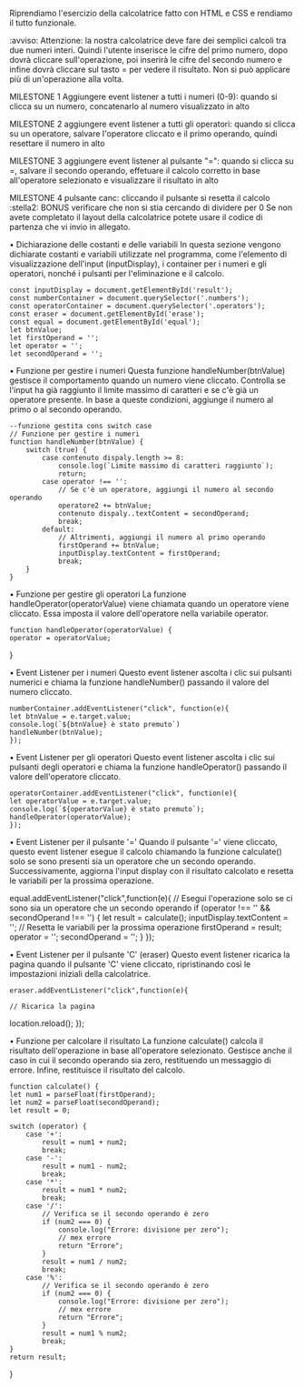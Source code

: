 Riprendiamo l'esercizio della calcolatrice fatto con HTML e CSS e rendiamo il tutto funzionale.

:avviso: Attenzione: la nostra calcolatrice deve fare dei semplici calcoli tra due numeri interi. Quindi l'utente inserisce le cifre del primo numero, dopo dovrà cliccare sull'operazione, poi inserirà le cifre del secondo numero e infine dovrà cliccare sul tasto = per vedere il risultato. Non si può applicare più di un'operazione alla volta.

MILESTONE 1
Aggiungere event listener a tutti i numeri (0-9): quando si clicca su un numero, concatenarlo al numero visualizzato in alto

MILESTONE 2
aggiungere event listener a tutti gli operatori: quando si clicca su un operatore, salvare l'operatore cliccato e il primo operando, quindi resettare il numero in alto

MILESTONE 3
aggiungere event listener al pulsante "=": quando si clicca su =, salvare il secondo operando, effetuare il calcolo corretto in base all'operatore selezionato e visualizzare il risultato in alto

MILESTONE 4
pulsante canc: cliccando il pulsante si resetta il calcolo
:stella2: BONUS
verificare che non si stia cercando di dividere per 0
Se non avete completato il layout della calcolatrice potete usare il codice di partenza che vi invio in allegato.


• Dichiarazione delle costanti e delle variabili
In questa sezione vengono dichiarate costanti e variabili utilizzate nel programma, come l'elemento di visualizzazione dell'input (inputDisplay), i container per i numeri e gli operatori, nonché i pulsanti per l'eliminazione e il calcolo.


    const inputDisplay = document.getElementById('result');
    const numberContainer = document.querySelector('.numbers');
    const operatorContainer = document.querySelector('.operators');
    const eraser = document.getElementById('erase');
    const equal = document.getElementById('equal');
    let btnValue;
    let firstOperand = '';
    let operator = '';
    let secondOperand = '';


• Funzione per gestire i numeri
Questa funzione handleNumber(btnValue) gestisce il comportamento quando un numero viene cliccato. Controlla se l'input ha già raggiunto il limite massimo di caratteri e se c'è già un operatore presente. In base a queste condizioni, aggiunge il numero al primo o al secondo operando.

    --funzione gestita cons switch case 
    // Funzione per gestire i numeri
    function handleNumber(btnValue) {
        switch (true) {
            case contenuto dispaly.length >= 8:
                console.log(`Limite massimo di caratteri raggiunto`);
                return;
            case operator !== '':
                // Se c'è un operatore, aggiungi il numero al secondo operando
                operatore2 += btnValue;
                contenuto dispaly..textContent = secondOperand;
                break;
            default:
                // Altrimenti, aggiungi il numero al primo operando
                firstOperand += btnValue;
                inputDisplay.textContent = firstOperand;
                break;
        }
    }

• Funzione per gestire gli operatori
La funzione handleOperator(operatorValue) viene chiamata quando un operatore viene cliccato. Essa imposta il valore dell'operatore nella variabile operator.

    function handleOperator(operatorValue) {
    operator = operatorValue;
}

• Event Listener per i numeri
Questo event listener ascolta i clic sui pulsanti numerici e chiama la funzione handleNumber() passando il valore del numero cliccato.

    numberContainer.addEventListener("click", function(e){
    let btnValue = e.target.value;
    console.log(`${btnValue} è stato premuto`)
    handleNumber(btnValue);
    });

• Event Listener per gli operatori
Questo event listener ascolta i clic sui pulsanti degli operatori e chiama la funzione handleOperator() passando il valore dell'operatore cliccato.

    operatorContainer.addEventListener("click", function(e){
    let operatorValue = e.target.value;
    console.log(`${operatorValue} è stato premuto`);
    handleOperator(operatorValue);
    });

• Event Listener per il pulsante '='
Quando il pulsante '=' viene cliccato, questo event listener esegue il calcolo chiamando la funzione calculate() solo se sono presenti sia un operatore che un secondo operando. Successivamente, aggiorna l'input display con il risultato calcolato e resetta le variabili per la prossima operazione.

   equal.addEventListener("click",function(e){
    // Esegui l'operazione solo se ci sono sia un operatore che un secondo operando
    if (operator !== '' && secondOperand !== '') {
        let result = calculate();
        inputDisplay.textContent = '';
        // Resetta le variabili per la prossima operazione
        firstOperand = result;
        operator = '';
        secondOperand = '';
    }
    }); 

• Event Listener per il pulsante 'C' (eraser)
Questo event listener ricarica la pagina quando il pulsante 'C' viene cliccato, ripristinando così le impostazioni iniziali della calcolatrice.

    eraser.addEventListener("click",function(e){

    // Ricarica la pagina
   location.reload();
    });

• Funzione per calcolare il risultato
La funzione calculate() calcola il risultato dell'operazione in base all'operatore selezionato. Gestisce anche il caso in cui il secondo operando sia zero, restituendo un messaggio di errore. Infine, restituisce il risultato del calcolo.

    function calculate() {
    let num1 = parseFloat(firstOperand);
    let num2 = parseFloat(secondOperand);
    let result = 0;

    switch (operator) {
        case '+':
            result = num1 + num2;
            break;
        case '-':
            result = num1 - num2;
            break;
        case '*':
            result = num1 * num2;
            break;
        case '/':
            // Verifica se il secondo operando è zero
            if (num2 === 0) {
                console.log("Errore: divisione per zero");
                // mex errore
                return "Errore";
            }
            result = num1 / num2;
            break;
        case '%':
            // Verifica se il secondo operando è zero
            if (num2 === 0) {
                console.log("Errore: divisione per zero");
                // mex errore
                return "Errore";
            }
            result = num1 % num2;
            break;
    }
    return result;
}




